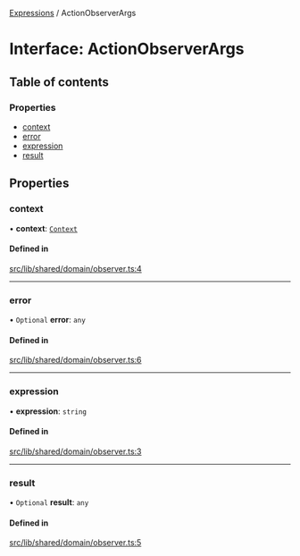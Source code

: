 [Expressions](../README.md) / ActionObserverArgs

# Interface: ActionObserverArgs

## Table of contents

### Properties

- [context](ActionObserverArgs.md#context)
- [error](ActionObserverArgs.md#error)
- [expression](ActionObserverArgs.md#expression)
- [result](ActionObserverArgs.md#result)

## Properties

### context

• **context**: [`Context`](../classes/Context.md)

#### Defined in

[src/lib/shared/domain/observer.ts:4](https://github.com/FlavioLionelRita/3xpr/blob/911c547/src/lib/shared/domain/observer.ts#L4)

___

### error

• `Optional` **error**: `any`

#### Defined in

[src/lib/shared/domain/observer.ts:6](https://github.com/FlavioLionelRita/3xpr/blob/911c547/src/lib/shared/domain/observer.ts#L6)

___

### expression

• **expression**: `string`

#### Defined in

[src/lib/shared/domain/observer.ts:3](https://github.com/FlavioLionelRita/3xpr/blob/911c547/src/lib/shared/domain/observer.ts#L3)

___

### result

• `Optional` **result**: `any`

#### Defined in

[src/lib/shared/domain/observer.ts:5](https://github.com/FlavioLionelRita/3xpr/blob/911c547/src/lib/shared/domain/observer.ts#L5)
